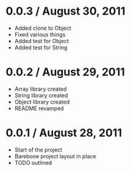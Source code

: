 0.0.3 / August 30, 2011
==================

  * Added clone to Object
  * Fixed various things
  * Added test for Object
  * Added test for String

0.0.2 / August 29, 2011
==================

  * Array library created
  * String library created
  * Object library created
  * README revamped

0.0.1 / August 28, 2011
==================

  * Start of the project
  * Barebone project layout in place
  * TODO outlined
